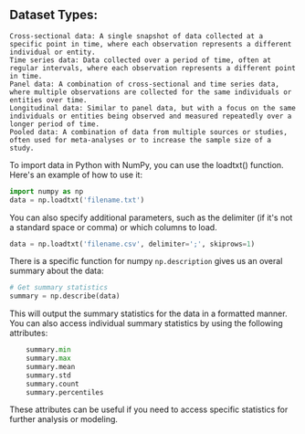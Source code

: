 ## Dataset Types:
    Cross-sectional data: A single snapshot of data collected at a specific point in time, where each observation represents a different individual or entity.
    Time series data: Data collected over a period of time, often at regular intervals, where each observation represents a different point in time.
    Panel data: A combination of cross-sectional and time series data, where multiple observations are collected for the same individuals or entities over time.
    Longitudinal data: Similar to panel data, but with a focus on the same individuals or entities being observed and measured repeatedly over a longer period of time.
    Pooled data: A combination of data from multiple sources or studies, often used for meta-analyses or to increase the sample size of a study.
To import data in Python with NumPy, you can use the loadtxt() function. Here's an example of how to use it:
```python
import numpy as np
data = np.loadtxt('filename.txt')
```
You can also specify additional parameters, such as the delimiter (if it's not a standard space or comma) or which columns to load.

```python
data = np.loadtxt('filename.csv', delimiter=';', skiprows=1)
```
There is a specific function for numpy `np.description` gives us an overal summary about the data:

```python
# Get summary statistics
summary = np.describe(data)
```
This will output the summary statistics for the data in a formatted manner. You can also access individual summary statistics by using the following attributes:
```python
    summary.min
    summary.max
    summary.mean
    summary.std
    summary.count
    summary.percentiles
```
These attributes can be useful if you need to access specific statistics for further analysis or modeling.

